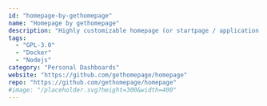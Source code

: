 ```yaml
---
id: "homepage-by-gethomepage"
name: "Homepage by gethomepage"
description: "Highly customizable homepage (or startpage / application dashboard) with Docker and service API integrations."
tags:
  - "GPL-3.0"
  - "Docker"
  - "Nodejs"
category: "Personal Dashboards"
website: "https://github.com/gethomepage/homepage"
repo: "https://github.com/gethomepage/homepage"
#image: "/placeholder.svg?height=300&width=400"
---
```


